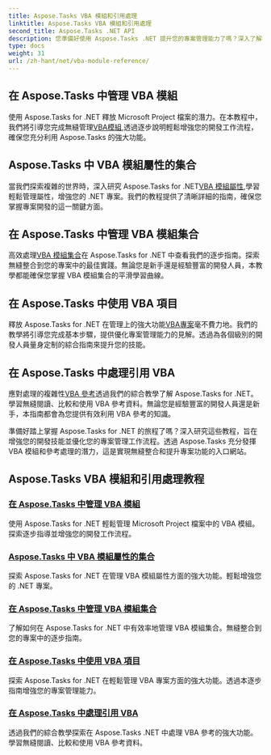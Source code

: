 ```yaml
---
title: Aspose.Tasks VBA 模組和引用處理
linktitle: Aspose.Tasks VBA 模組和引用處理
second_title: Aspose.Tasks .NET API
description: 您準備好使用 Aspose.Tasks .NET 提升您的專案管理能力了嗎？深入了解我們有關 VBA 模組和引用處理的綜合教程。
type: docs
weight: 31
url: /zh-hant/net/vba-module-reference/
---
```


## 在 Aspose.Tasks 中管理 VBA 模組

使用 Aspose.Tasks for .NET 釋放 Microsoft Project 檔案的潛力。在本教程中，我們將引導您完成無縫管理[VBA模組](./managing-vba-modules/),透過逐步說明輕鬆增強您的開發工作流程，確保您充分利用 Aspose.Tasks 的強大功能。

## Aspose.Tasks 中 VBA 模組屬性的集合

當我們探索複雜的世界時，深入研究 Aspose.Tasks for .NET[VBA 模組屬性](./vba-module-attribute-collection/),學習輕鬆管理屬性，增強您的 .NET 專案。我們的教程提供了清晰詳細的指南，確保您掌握專案開發的這一關鍵方面。

## 在 Aspose.Tasks 中管理 VBA 模組集合

高效處理[VBA 模組集合](./vba-module-collections/)在 Aspose.Tasks for .NET 中查看我們的逐步指南。探索無縫整合到您的專案中的最佳實踐。無論您是新手還是經驗豐富的開發人員，本教學都能確保您掌握 VBA 模組集合的平滑學習曲線。

## 在 Aspose.Tasks 中使用 VBA 項目

釋放 Aspose.Tasks for .NET 在管理上的強大功能[VBA專案](./vba-projects/)毫不費力地。我們的教學將引導您完成基本步驟，提供優化專案管理能力的見解。透過為各個級別的開發人員量身定制的綜合指南來提升您的技能。

## 在 Aspose.Tasks 中處理引用 VBA

應對處理的複雜性[VBA 參考](./vba-references/)透過我們的綜合教學了解 Aspose.Tasks for .NET。學習無縫閱讀、比較和使用 VBA 參考資料。無論您是經驗豐富的開發人員還是新手，本指南都會為您提供有效利用 VBA 參考的知識。

準備好踏上掌握 Aspose.Tasks for .NET 的旅程了嗎？深入研究這些教程，旨在增強您的開發技能並優化您的專案管理工作流程。透過 Aspose.Tasks 充分發揮 VBA 模組和參考處理的潛力，這是實現無縫整合和提升專案功能的入口網站。
## Aspose.Tasks VBA 模組和引用處理教程
### [在 Aspose.Tasks 中管理 VBA 模組](./managing-vba-modules/)
使用 Aspose.Tasks for .NET 輕鬆管理 Microsoft Project 檔案中的 VBA 模組。探索逐步指導並增強您的開發工作流程。
### [Aspose.Tasks 中 VBA 模組屬性的集合](./vba-module-attribute-collection/)
探索 Aspose.Tasks for .NET 在管理 VBA 模組屬性方面的強大功能。輕鬆增強您的 .NET 專案。
### [在 Aspose.Tasks 中管理 VBA 模組集合](./vba-module-collections/)
了解如何在 Aspose.Tasks for .NET 中有效率地管理 VBA 模組集合。無縫整合到您的專案中的逐步指南。
### [在 Aspose.Tasks 中使用 VBA 項目](./vba-projects/)
探索 Aspose.Tasks for .NET 在輕鬆管理 VBA 專案方面的強大功能。透過本逐步指南增強您的專案管理能力。
### [在 Aspose.Tasks 中處理引用 VBA](./vba-references/)
透過我們的綜合教學探索在 Aspose.Tasks .NET 中處理 VBA 參考的強大功能。學習無縫閱讀、比較和使用 VBA 參考資料。